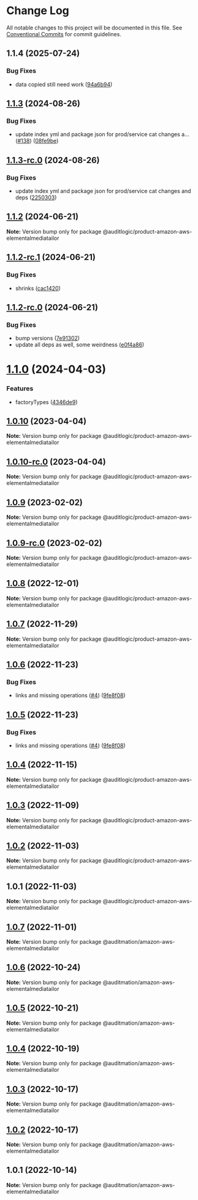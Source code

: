 # Change Log

All notable changes to this project will be documented in this file.
See [Conventional Commits](https://conventionalcommits.org) for commit guidelines.

## 1.1.4 (2025-07-24)


### Bug Fixes

* data copied still need work ([94a6b94](https://github.com/zerobias-org/product/commit/94a6b942fb0516367548599d739529536132755a))





## [1.1.3](https://github.com/auditlogic/product/compare/@auditlogic/product-amazon-aws-elementalmediatailor@1.1.2...@auditlogic/product-amazon-aws-elementalmediatailor@1.1.3) (2024-08-26)


### Bug Fixes

* update index yml and package json for prod/service cat changes a… ([#138](https://github.com/auditlogic/product/issues/138)) ([08fe9be](https://github.com/auditlogic/product/commit/08fe9beb1c8457462a19bc69caa02e6212d97e1a))





## [1.1.3-rc.0](https://github.com/auditlogic/product/compare/@auditlogic/product-amazon-aws-elementalmediatailor@1.1.2...@auditlogic/product-amazon-aws-elementalmediatailor@1.1.3-rc.0) (2024-08-26)


### Bug Fixes

* update index yml and package json for prod/service cat changes and deps ([2250303](https://github.com/auditlogic/product/commit/225030363a363608240135b7ebed386b28f01e4b))





## [1.1.2](https://github.com/auditlogic/product/compare/@auditlogic/product-amazon-aws-elementalmediatailor@1.1.2-rc.1...@auditlogic/product-amazon-aws-elementalmediatailor@1.1.2) (2024-06-21)

**Note:** Version bump only for package @auditlogic/product-amazon-aws-elementalmediatailor





## [1.1.2-rc.1](https://github.com/auditlogic/product/compare/@auditlogic/product-amazon-aws-elementalmediatailor@1.1.2-rc.0...@auditlogic/product-amazon-aws-elementalmediatailor@1.1.2-rc.1) (2024-06-21)


### Bug Fixes

* shrinks ([cac1420](https://github.com/auditlogic/product/commit/cac14200fefcd8183ab69fe89a47bd3f70f563e9))





## [1.1.2-rc.0](https://github.com/auditlogic/product/compare/@auditlogic/product-amazon-aws-elementalmediatailor@1.1.0...@auditlogic/product-amazon-aws-elementalmediatailor@1.1.2-rc.0) (2024-06-21)


### Bug Fixes

* bump versions ([7e91302](https://github.com/auditlogic/product/commit/7e913023b8b312150ed7762c32fbbe616be71de5))
* update all deps as well, some weirdness ([e0f4a86](https://github.com/auditlogic/product/commit/e0f4a864714e2d3de6bbf3da014d5312fe53be2f))





# [1.1.0](https://github.com/auditlogic/product/compare/@auditlogic/product-amazon-aws-elementalmediatailor@1.0.10...@auditlogic/product-amazon-aws-elementalmediatailor@1.1.0) (2024-04-03)


### Features

* factoryTypes ([4346de9](https://github.com/auditlogic/product/commit/4346de92693aee892fccf725338ffc7b80ab182b))





## [1.0.10](https://github.com/auditlogic/product/compare/@auditlogic/product-amazon-aws-elementalmediatailor@1.0.9...@auditlogic/product-amazon-aws-elementalmediatailor@1.0.10) (2023-04-04)

**Note:** Version bump only for package @auditlogic/product-amazon-aws-elementalmediatailor





## [1.0.10-rc.0](https://github.com/auditlogic/product/compare/@auditlogic/product-amazon-aws-elementalmediatailor@1.0.9...@auditlogic/product-amazon-aws-elementalmediatailor@1.0.10-rc.0) (2023-04-04)

**Note:** Version bump only for package @auditlogic/product-amazon-aws-elementalmediatailor





## [1.0.9](https://github.com/auditlogic/product/compare/@auditlogic/product-amazon-aws-elementalmediatailor@1.0.8...@auditlogic/product-amazon-aws-elementalmediatailor@1.0.9) (2023-02-02)

**Note:** Version bump only for package @auditlogic/product-amazon-aws-elementalmediatailor





## [1.0.9-rc.0](https://github.com/auditlogic/product/compare/@auditlogic/product-amazon-aws-elementalmediatailor@1.0.8...@auditlogic/product-amazon-aws-elementalmediatailor@1.0.9-rc.0) (2023-02-02)

**Note:** Version bump only for package @auditlogic/product-amazon-aws-elementalmediatailor





## [1.0.8](https://github.com/auditlogic/product/compare/@auditlogic/product-amazon-aws-elementalmediatailor@1.0.7...@auditlogic/product-amazon-aws-elementalmediatailor@1.0.8) (2022-12-01)

**Note:** Version bump only for package @auditlogic/product-amazon-aws-elementalmediatailor





## [1.0.7](https://github.com/auditlogic/product/compare/@auditlogic/product-amazon-aws-elementalmediatailor@1.0.6...@auditlogic/product-amazon-aws-elementalmediatailor@1.0.7) (2022-11-29)

**Note:** Version bump only for package @auditlogic/product-amazon-aws-elementalmediatailor





## [1.0.6](https://github.com/auditlogic/product/compare/@auditlogic/product-amazon-aws-elementalmediatailor@1.0.4...@auditlogic/product-amazon-aws-elementalmediatailor@1.0.6) (2022-11-23)


### Bug Fixes

* links and missing operations ([#4](https://github.com/auditlogic/product/issues/4)) ([9fe8f08](https://github.com/auditlogic/product/commit/9fe8f08fe7c57fdb79f991ac35bd6ac2e7dcad38))





## [1.0.5](https://github.com/auditlogic/product/compare/@auditlogic/product-amazon-aws-elementalmediatailor@1.0.4...@auditlogic/product-amazon-aws-elementalmediatailor@1.0.5) (2022-11-23)


### Bug Fixes

* links and missing operations ([#4](https://github.com/auditlogic/product/issues/4)) ([9fe8f08](https://github.com/auditlogic/product/commit/9fe8f08fe7c57fdb79f991ac35bd6ac2e7dcad38))





## [1.0.4](https://github.com/auditlogic/product/compare/@auditlogic/product-amazon-aws-elementalmediatailor@1.0.3...@auditlogic/product-amazon-aws-elementalmediatailor@1.0.4) (2022-11-15)

**Note:** Version bump only for package @auditlogic/product-amazon-aws-elementalmediatailor





## [1.0.3](https://github.com/auditlogic/product/compare/@auditlogic/product-amazon-aws-elementalmediatailor@1.0.2...@auditlogic/product-amazon-aws-elementalmediatailor@1.0.3) (2022-11-09)

**Note:** Version bump only for package @auditlogic/product-amazon-aws-elementalmediatailor





## [1.0.2](https://github.com/auditlogic/product/compare/@auditlogic/product-amazon-aws-elementalmediatailor@1.0.1...@auditlogic/product-amazon-aws-elementalmediatailor@1.0.2) (2022-11-03)

**Note:** Version bump only for package @auditlogic/product-amazon-aws-elementalmediatailor





## 1.0.1 (2022-11-03)

**Note:** Version bump only for package @auditlogic/product-amazon-aws-elementalmediatailor





## [1.0.7](https://github.com/auditmation/store-content/compare/@auditmation/amazon-aws-elementalmediatailor@1.0.6...@auditmation/amazon-aws-elementalmediatailor@1.0.7) (2022-11-01)

**Note:** Version bump only for package @auditmation/amazon-aws-elementalmediatailor





## [1.0.6](https://github.com/auditmation/store-content/compare/@auditmation/amazon-aws-elementalmediatailor@1.0.5...@auditmation/amazon-aws-elementalmediatailor@1.0.6) (2022-10-24)

**Note:** Version bump only for package @auditmation/amazon-aws-elementalmediatailor





## [1.0.5](https://github.com/auditmation/store-content/compare/@auditmation/amazon-aws-elementalmediatailor@1.0.4...@auditmation/amazon-aws-elementalmediatailor@1.0.5) (2022-10-21)

**Note:** Version bump only for package @auditmation/amazon-aws-elementalmediatailor





## [1.0.4](https://github.com/auditmation/store-content/compare/@auditmation/amazon-aws-elementalmediatailor@1.0.3...@auditmation/amazon-aws-elementalmediatailor@1.0.4) (2022-10-19)

**Note:** Version bump only for package @auditmation/amazon-aws-elementalmediatailor





## [1.0.3](https://github.com/auditmation/store-content/compare/@auditmation/amazon-aws-elementalmediatailor@1.0.2...@auditmation/amazon-aws-elementalmediatailor@1.0.3) (2022-10-17)

**Note:** Version bump only for package @auditmation/amazon-aws-elementalmediatailor





## [1.0.2](https://github.com/auditmation/store-content/compare/@auditmation/amazon-aws-elementalmediatailor@1.0.1...@auditmation/amazon-aws-elementalmediatailor@1.0.2) (2022-10-17)

**Note:** Version bump only for package @auditmation/amazon-aws-elementalmediatailor





## 1.0.1 (2022-10-14)

**Note:** Version bump only for package @auditmation/amazon-aws-elementalmediatailor

